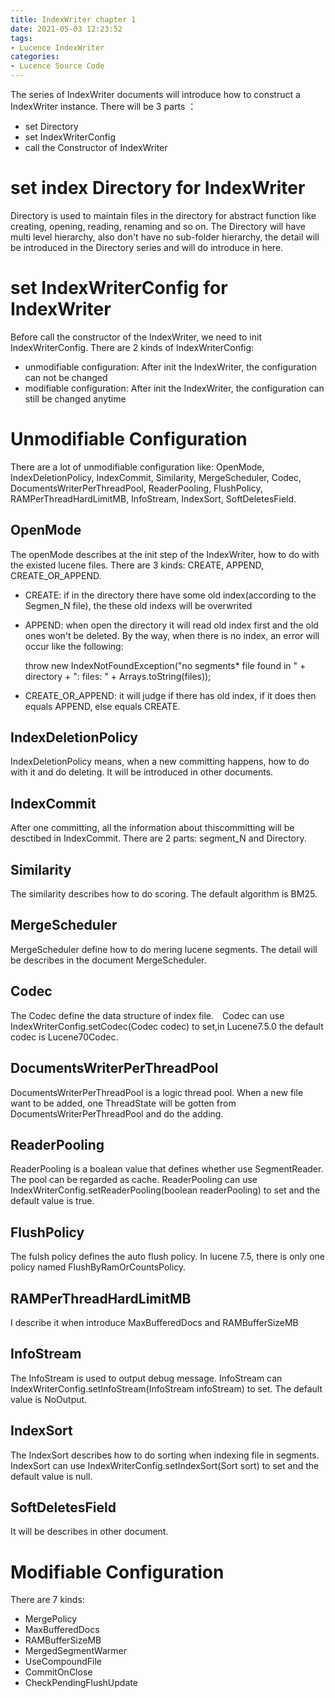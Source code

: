 ```yaml
---
title: IndexWriter chapter 1
date: 2021-05-03 12:23:52
tags:
- Lucence IndexWriter
categories:
- Lucence Source Code
---
```


The series of IndexWriter documents will introduce how to construct a IndexWriter instance. There will be 3 parts ：

- set Directory
- set IndexWriterConfig
- call the Constructor of IndexWriter

# set index Directory for IndexWriter
Directory is used to maintain files in the directory for abstract function like creating, opening, reading, renaming and so on. The Directory will have multi level hierarchy, also don't have no sub-folder hierarchy, the detail will be introduced in the Directory series and will do introduce in here.

# set IndexWriterConfig for IndexWriter
Before call the constructor of the IndexWriter, we need to init IndexWriterConfig. There are 2 kinds of IndexWriterConfig:

- unmodifiable configuration: After init the IndexWriter, the configuration can not be changed
- modifiable configuration: After init the IndexWriter, the configuration can still be changed anytime

# Unmodifiable Configuration
There are a lot of unmodifiable configuration like: OpenMode, IndexDeletionPolicy, IndexCommit, Similarity, MergeScheduler, Codec, DocumentsWriterPerThreadPool, ReaderPooling, FlushPolicy, RAMPerThreadHardLimitMB, InfoStream, IndexSort, SoftDeletesField.

## OpenMode
The openMode describes at the init step of the IndexWriter, how to do with the existed lucene files. There are 3 kinds: CREATE, APPEND, CREATE_OR_APPEND.

- CREATE: if in the directory there have some old index(according to the Segmen_N file), the these old indexs will be overwrited
- APPEND: when open the directory it will read old index first and the old ones won't be deleted. By the way, when there is no index, an error will occur like the following:

    throw new IndexNotFoundException("no segments* file found in " + directory + ": files: " + Arrays.toString(files));

- CREATE_OR_APPEND: it will judge if there has old index, if it does then equals APPEND, else equals CREATE.

## IndexDeletionPolicy
IndexDeletionPolicy means, when a new committing happens, how to do with it and do deleting. It will be introduced in other documents.

## IndexCommit
After one committing, all the information about thiscommitting will be desctibed in IndexCommit. There are 2 parts: segment_N and Directory.

## Similarity
The similarity describes how to do scoring. The default algorithm is BM25.

## MergeScheduler
MergeScheduler define how to do mering lucene segments. The detail will be describes in the document MergeScheduler.

## Codec
The Codec define the data structure of index file. Codec can use IndexWriterConfig.setCodec(Codec codec) to set,in Lucene7.5.0 the default codec is Lucene70Codec.

## DocumentsWriterPerThreadPool
DocumentsWriterPerThreadPool is a logic thread pool. When a new file want to be added, one ThreadState will be gotten from DocumentsWriterPerThreadPool and do the adding.

## ReaderPooling
ReaderPooling is a boalean value that defines whether use SegmentReader. The pool can be regarded as cache. ReaderPooling can use IndexWriterConfig.setReaderPooling(boolean readerPooling) to set and the default value is true.

## FlushPolicy
The fulsh policy defines the auto flush policy. In lucene 7.5, there is only one policy named FlushByRamOrCountsPolicy.

## RAMPerThreadHardLimitMB
I describe it when introduce MaxBufferedDocs and RAMBufferSizeMB

## InfoStream
The InfoStream is used to output debug message. InfoStream can IndexWriterConfig.setInfoStream(InfoStream infoStream) to set. The default value is NoOutput.

## IndexSort
The IndexSort describes how to do sorting when indexing file in segments. IndexSort can use IndexWriterConfig.setIndexSort(Sort sort) to set and the default value is null.
## SoftDeletesField
It will be describes in other document.

# Modifiable Configuration
There are 7 kinds:

- MergePolicy
- MaxBufferedDocs
- RAMBufferSizeMB
- MergedSegmentWarmer
- UseCompoundFile
- CommitOnClose
- CheckPendingFlushUpdate
